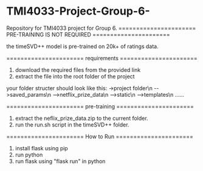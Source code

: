 # TMI4033-Project-Group-6-
Repository for TMI4033 project for Group 6. 
====================== PRE-TRAINING IS NOT REQUIRED ======================

the timeSVD++ model is pre-trained on 20k+ of ratings data.

====================== requirements ======================
1. download the required files from the provided link
2. extract the file into the root folder of the project

your folder structer should look like this:
->project folder\n
-->saved_params\n
-->netflix_prize_data\n
-->static\n
-->templates\n
......
   
====================== pre-training ======================
1. extract the neflix_prize_data.zip to the current folder.
2. run the run.sh script in the timeSVD++ folder.


====================== How to Run ======================
1. install flask using pip
2. run python
3. run flask using "flask run" in python
